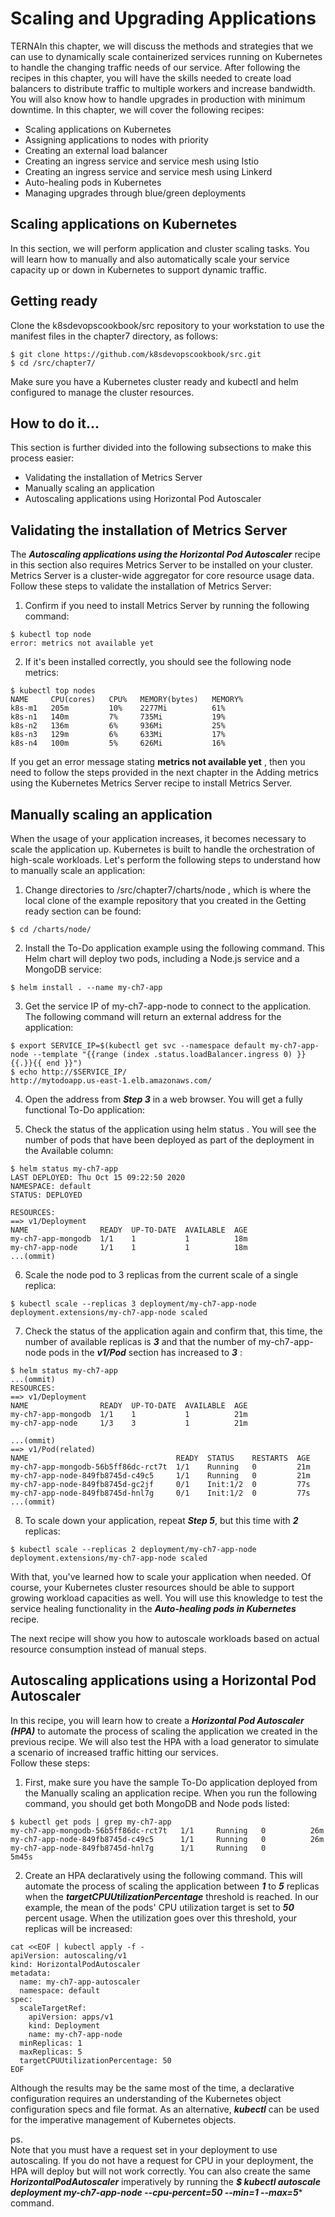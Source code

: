 # Scaling and Upgrading Applications
TERNAIn this chapter, we will discuss the methods and strategies that we can use to 
dynamically scale containerized services running on Kubernetes to handle the changing 
traffic needs of our service. After following the recipes in this chapter, you will have the 
skills needed to create load balancers to distribute traffic to multiple workers and increase 
bandwidth. You will also know how to handle upgrades in production with minimum 
downtime.
In this chapter, we will cover the following recipes:

* Scaling applications on Kubernetes
* Assigning applications to nodes with priority
* Creating an external load balancer
* Creating an ingress service and service mesh using Istio
* Creating an ingress service and service mesh using Linkerd
* Auto-healing pods in Kubernetes
* Managing upgrades through blue/green deployments
## Scaling applications on Kubernetes
In this section, we will perform application and cluster scaling tasks. You will learn how to 
manually and also automatically scale your service capacity up or down in Kubernetes to 
support dynamic traffic.
## Getting ready
Clone the k8sdevopscookbook/src repository to your workstation to use the manifest 
files in the chapter7 directory, as follows:
```
$ git clone https://github.com/k8sdevopscookbook/src.git
$ cd /src/chapter7/
```
Make sure you have a Kubernetes cluster ready and kubectl and helm configured to 
manage the cluster resources.

## How to do it...
This section is further divided into the following subsections to make this process easier: 
*  Validating the installation of Metrics Server
*  Manually scaling an application
*  Autoscaling applications using Horizontal Pod Autoscaler
## Validating the installation of Metrics Server
The ***Autoscaling applications using the Horizontal Pod Autoscaler*** recipe in this section also 
requires Metrics Server to be installed on your cluster. Metrics Server is a cluster-wide 
aggregator for core resource usage data. Follow these steps to validate the installation of 
Metrics Server:

1. Confirm if you need to install Metrics Server by running the following command:
```
$ kubectl top node
error: metrics not available yet
```
2. If it's been installed correctly, you should see the following node metrics:
```
$ kubectl top nodes
NAME     CPU(cores)   CPU%   MEMORY(bytes)   MEMORY%   
k8s-m1   205m         10%    2277Mi          61%       
k8s-n1   140m         7%     735Mi           19%       
k8s-n2   136m         6%     936Mi           25%       
k8s-n3   129m         6%     633Mi           17%       
k8s-n4   100m         5%     626Mi           16%
```
If you get an error message stating ****metrics not available yet**** , then you need to 
follow the steps provided in the next chapter in the Adding metrics using the Kubernetes 
Metrics Server recipe to install Metrics Server.

## Manually scaling an application
When the usage of your application increases, it becomes necessary to scale the application 
up. Kubernetes is built to handle the orchestration of high-scale workloads. 
Let's perform the following steps to understand how to manually scale an application:  
1. Change directories to /src/chapter7/charts/node , which is where the local 
clone of the example repository that you created in the Getting ready section can 
be found:
```
$ cd /charts/node/
```
2. Install the To-Do application example using the following command. This Helm chart will deploy two pods, including a Node.js service and a MongoDB service:
```
$ helm install . --name my-ch7-app
```
3. Get the service IP of my-ch7-app-node to connect to the application. The following command will return an external address for the application:
```
$ export SERVICE_IP=$(kubectl get svc --namespace default my-ch7-app-node --template "{{range (index .status.loadBalancer.ingress 0) }}{{.}}{{ end }}")
$ echo http://$SERVICE_IP/
http://mytodoapp.us-east-1.elb.amazonaws.com/
```
4. Open the address from ***Step 3*** in a web browser. You will get a fully functional To-Do application:

5. Check the status of the application using helm status . You will see the number 
of pods that have been deployed as part of the deployment in the Available 
column:
```
$ helm status my-ch7-app
LAST DEPLOYED: Thu Oct 15 09:22:50 2020
NAMESPACE: default
STATUS: DEPLOYED

RESOURCES:
==> v1/Deployment
NAME                READY  UP-TO-DATE  AVAILABLE  AGE
my-ch7-app-mongodb  1/1    1           1          18m
my-ch7-app-node     1/1    1           1          18m
...(ommit)
```
6. Scale the node pod to 3 replicas from the current scale of a single replica:
```
$ kubectl scale --replicas 3 deployment/my-ch7-app-node 
deployment.extensions/my-ch7-app-node scaled
```
7. Check the status of the application again and confirm that, this time, the number 
of available replicas is ***3*** and that the number of my-ch7-app-node pods in 
the ***v1/Pod*** section has increased to ***3*** :
```
$ helm status my-ch7-app
...(ommit)
RESOURCES:
==> v1/Deployment
NAME                READY  UP-TO-DATE  AVAILABLE  AGE
my-ch7-app-mongodb  1/1    1           1          21m
my-ch7-app-node     1/3    3           1          21m

...(ommit)
==> v1/Pod(related)
NAME                                 READY  STATUS    RESTARTS  AGE
my-ch7-app-mongodb-56b5ff86dc-rct7t  1/1    Running   0         21m
my-ch7-app-node-849fb8745d-c49c5     1/1    Running   0         21m
my-ch7-app-node-849fb8745d-gc2jf     0/1    Init:1/2  0         77s
my-ch7-app-node-849fb8745d-hnl7g     0/1    Init:1/2  0         77s
...(ommit)
```
8. To scale down your application, repeat ***Step 5***, but this time with ***2*** replicas:
```
$ kubectl scale --replicas 2 deployment/my-ch7-app-node
deployment.extensions/my-ch7-app-node scaled
```
With that, you've learned how to scale your application when needed. Of course, your Kubernetes cluster resources should be able to support growing workload capacities as 
well. You will use this knowledge to test the service healing functionality in the ***Auto-healing pods in Kubernetes*** recipe.

The next recipe will show you how to autoscale workloads based on actual resource consumption instead of manual steps.

## Autoscaling applications using a Horizontal Pod Autoscaler
In this recipe, you will learn how to create a ***Horizontal Pod Autoscaler (HPA)*** to automate 
the process of scaling the application we created in the previous recipe. We will also test the 
HPA with a load generator to simulate a scenario of increased traffic hitting our services.  
Follow these steps:  
1. First, make sure you have the sample To-Do application deployed from 
the Manually scaling an application recipe. When you run the following command, 
you should get both MongoDB and Node pods listed:
```
$ kubectl get pods | grep my-ch7-app
my-ch7-app-mongodb-56b5ff86dc-rct7t   1/1     Running   0          26m
my-ch7-app-node-849fb8745d-c49c5      1/1     Running   0          26m
my-ch7-app-node-849fb8745d-hnl7g      1/1     Running   0          5m45s
```
2. Create an HPA declaratively using the following command. This will automate 
the process of scaling the application between ***1*** to ***5*** replicas when 
the ***targetCPUUtilizationPercentage*** threshold is reached. In our example, 
the mean of the pods' CPU utilization target is set to ***50*** percent usage. When the 
utilization goes over this threshold, your replicas will be increased:
```
cat <<EOF | kubectl apply -f -
apiVersion: autoscaling/v1
kind: HorizontalPodAutoscaler
metadata:
  name: my-ch7-app-autoscaler
  namespace: default
spec:
  scaleTargetRef:
    apiVersion: apps/v1
    kind: Deployment
    name: my-ch7-app-node
  minReplicas: 1
  maxReplicas: 5
  targetCPUUtilizationPercentage: 50
EOF
```

Although the results may be the same most of the time, a declarative 
configuration requires an understanding of the Kubernetes object configuration 
specs and file format. As an alternative, ***kubectl*** can be used for the imperative 
management of Kubernetes objects.

ps.  
Note that you must have a request set in your deployment to use 
autoscaling. If you do not have a request for CPU in your deployment, the 
HPA will deploy but will not work correctly.
You can also create the same ***HorizontalPodAutoscaler*** imperatively
by running the ***$ kubectl autoscale deployment my-ch7-app-node --cpu-percent=50 --min=1 --max=5**** command.
